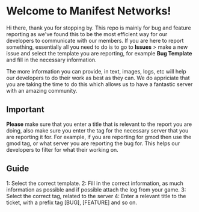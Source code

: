 # Welcome to Manifest Networks!

Hi there, thank you for stopping by. This repo is mainly for bug and feature reporting as we've found this to be the most efficient way for our developers to communicate with our members. If you are here to report something, essentially all you need to do is to go to **Issues** > make a new issue and select the template you are reporting, for example **Bug Template** and fill in the necessary information.

The more information you can provide, in text, images, logs, etc will help our developers to do their work as best as they can. We do appriciate that you are taking the time to do this which allows us to have a fantastic server with an amazing community.

## Important

**Please** make sure that you enter a title that is relevant to the report you are doing, also make sure you enter the tag for the necessary server that you are reporting it for. For example, if you are reporting for gmod then use the gmod tag, or what server you are reporting the bug for. This helps our developers to filter for what their working on.

## Guide

1: Select the correct template.
2: Fill in the correct information, as much information as possible and if possible attach the log from your game.
3: Select the correct tag, related to the server
4: Enter a relevant title to the ticket, with a prefix tag [BUG], [FEATURE] and so on.